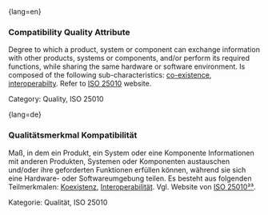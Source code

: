 {lang=en}
### Compatibility Quality Attribute
Degree to which a product, system or component can exchange information with other products, systems or components, and/or perform its required functions, while sharing the same hardware or software environment.
Is composed of the following sub-characteristics: [co-existence](#term-co-existence-quality-attribute), [interoperabilty](#term-interoperability-quality-attribute).
Refer to [ISO 25010](http://iso25000.com/index.php/en/iso-25000-standards/iso-25010) website.

Category: Quality, ISO 25010

{lang=de}
### Qualitätsmerkmal Kompatibilität

Maß, in dem ein Produkt, ein System oder eine Komponente Informationen
mit anderen Produkten, Systemen oder Komponenten austauschen und/oder
ihre geforderten Funktionen erfüllen können, während sie sich eine
Hardware- oder Softwareumgebung teilen. Es besteht aus folgenden
Teilmerkmalen: [Koexistenz](#_bookmark73),
[Interoperabilität](#_bookmark118). Vgl. Website von [ISO
25010](http://iso25000.com/index.php/en/iso-25000-standards/iso-25010)[²³](#_bookmark66).

Kategorie: Qualität, ISO 25010

